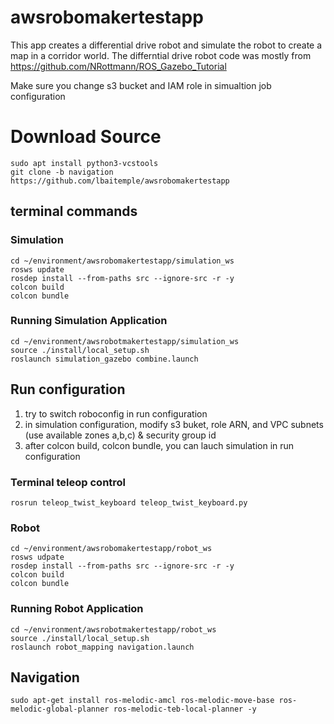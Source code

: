 # awsrobomakertestapp
This app creates a differential drive robot and simulate the robot to create a map in a corridor world. The differntial drive robot code was mostly from https://github.com/NRottmann/ROS_Gazebo_Tutorial

Make sure you change  s3 bucket and IAM role in simualtion job configuration



#  Download Source
```
sudo apt install python3-vcstools
git clone -b navigation  https://github.com/lbaitemple/awsrobomakertestapp
```

## terminal commands

### Simulation
```
cd ~/environment/awsrobomakertestapp/simulation_ws
rosws update
rosdep install --from-paths src --ignore-src -r -y
colcon build
colcon bundle
```

### Running Simulation Application 

```
cd ~/environment/awsrobotmakertestapp/simulation_ws
source ./install/local_setup.sh
roslaunch simulation_gazebo combine.launch
```

## Run configuration
1. try to switch roboconfig in run configuration
1. in simulation configuration, modify s3 buket, role ARN, and VPC subnets (use available zones a,b,c) & security group id
1. after colcon build, colcon bundle, you can lauch simulation in run configuration

### Terminal teleop control
```
rosrun teleop_twist_keyboard teleop_twist_keyboard.py
```


### Robot
```
cd ~/environment/awsrobomakertestapp/robot_ws
rosws udpate
rosdep install --from-paths src --ignore-src -r -y
colcon build
colcon bundle
```

### Running Robot Application 

```
cd ~/environment/awsrobotmakertestapp/robot_ws
source ./install/local_setup.sh
roslaunch robot_mapping navigation.launch
```



## Navigation
```
sudo apt-get install ros-melodic-amcl ros-melodic-move-base ros-melodic-global-planner ros-melodic-teb-local-planner -y
```

